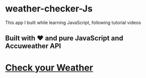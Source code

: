 # weather-checker-Js
This app I built while learning JavaScript, following tutorial videos

## Built with ❤️ and pure JavaScript and Accuweather API

# [Check your Weather](https://sayanpr8175.github.io/weather-checker-Js/)
